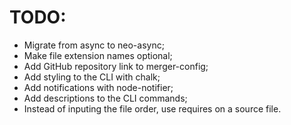 ﻿# TODO:

- Migrate from async to neo-async;
- Make file extension names optional;
- Add GitHub repository link to merger-config;
- Add styling to the CLI with chalk;
- Add notifications with node-notifier;
- Add descriptions to the CLI commands;
- Instead of inputing the file order, use requires on a source file.
